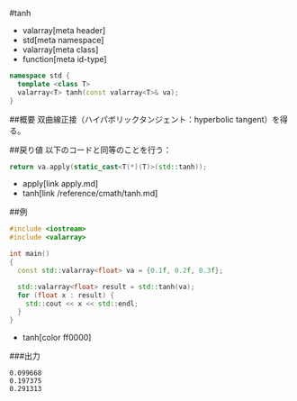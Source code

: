 #tanh
* valarray[meta header]
* std[meta namespace]
* valarray[meta class]
* function[meta id-type]

```cpp
namespace std {
  template <class T>
  valarray<T> tanh(const valarray<T>& va);
}
```

##概要
双曲線正接（ハイパボリックタンジェント：hyperbolic tangent）を得る。


##戻り値
以下のコードと同等のことを行う：

```cpp
return va.apply(static_cast<T(*)(T)>(std::tanh));
```
* apply[link apply.md]
* tanh[link /reference/cmath/tanh.md]


##例
```cpp
#include <iostream>
#include <valarray>

int main()
{
  const std::valarray<float> va = {0.1f, 0.2f, 0.3f};

  std::valarray<float> result = std::tanh(va);
  for (float x : result) {
    std::cout << x << std::endl;
  }
}
```
* tanh[color ff0000]

###出力
```
0.099668
0.197375
0.291313
```


